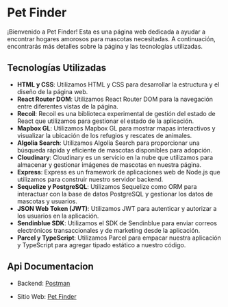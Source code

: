# Pet Finder

¡Bienvenido a Pet Finder! Esta es una página web dedicada a ayudar a encontrar hogares amorosos para mascotas necesitadas. A continuación, encontrarás más detalles sobre la página y las tecnologías utilizadas.


## Tecnologías Utilizadas

- **HTML y CSS**: Utilizamos HTML y CSS para desarrollar la estructura y el diseño de la página web.
- **React Router DOM**: Utilizamos React Router DOM para la navegación entre diferentes vistas de la página.
- **Recoil**: Recoil es una biblioteca experimental de gestión del estado de React que utilizamos para gestionar el estado de la aplicación.
- **Mapbox GL**: Utilizamos Mapbox GL para mostrar mapas interactivos y visualizar la ubicación de los refugios y rescates de animales.
- **Algolia Search**: Utilizamos Algolia Search para proporcionar una búsqueda rápida y eficiente de mascotas disponibles para adopción.
- **Cloudinary**: Cloudinary es un servicio en la nube que utilizamos para almacenar y gestionar imágenes de mascotas en nuestra página.
- **Express**: Express es un framework de aplicaciones web de Node.js que utilizamos para construir nuestro servidor backend.
- **Sequelize y PostgreSQL**: Utilizamos Sequelize como ORM para interactuar con la base de datos PostgreSQL y gestionar los datos de mascotas y usuarios.
- **JSON Web Token (JWT)**: Utilizamos JWT para autenticar y autorizar a los usuarios en la aplicación.
- **Sendinblue SDK**: Utilizamos el SDK de Sendinblue para enviar correos electrónicos transaccionales y de marketing desde la aplicación.
- **Parcel y TypeScript**: Utilizamos Parcel para empacar nuestra aplicación y TypeScript para agregar tipado estático a nuestro código.

## Api Documentacion

- Backend: [Postman](https://documenter.getpostman.com/view/25234975/2s93eWyrvV)

- Sitio Web: [Pet Finder](https://pet-finder-hpfq.onrender.com)
